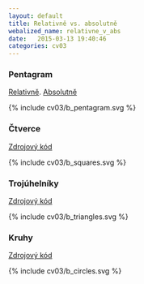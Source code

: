 ```yaml
---
layout: default
title: Relativně vs. absolutně
webalized_name: relativne_v_abs
date:   2015-03-13 19:40:46
categories: cv03
---
```


<h3>Pentagram</h3>

[Relativně](https://github.com/OndrejSlamecka/iv122/blob/gh-pages/assets/turtle/b_pentagram.py). [Absolutně](https://github.com/OndrejSlamecka/iv122/blob/gh-pages/assets/turtle/b_pentagram_abs.py)

{% include cv03/b_pentagram.svg %}

<h3>Čtverce</h3>

[Zdrojový kód](https://github.com/OndrejSlamecka/iv122/blob/gh-pages/assets/turtle/b_squares.py)

{% include cv03/b_squares.svg %}


<h3>Trojúhelníky</h3>

[Zdrojový kód](https://github.com/OndrejSlamecka/iv122/blob/gh-pages/assets/turtle/b_triangles.py)

{% include cv03/b_triangles.svg %}

<h3>Kruhy</h3>

[Zdrojový kód](https://github.com/OndrejSlamecka/iv122/blob/gh-pages/assets/turtle/b_circles.py)

{% include cv03/b_circles.svg %}

